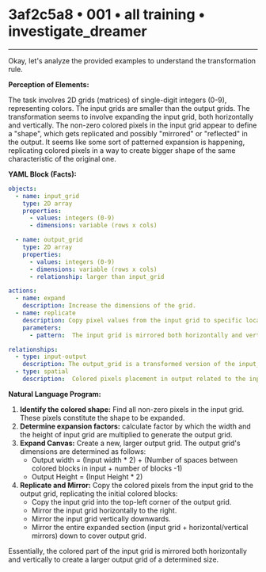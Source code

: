 # 3af2c5a8 • 001 • all training • investigate_dreamer

---
Okay, let's analyze the provided examples to understand the transformation rule.

**Perception of Elements:**

The task involves 2D grids (matrices) of single-digit integers (0-9), representing colors. The input grids are smaller than the output grids.  The transformation seems to involve expanding the input grid, both horizontally and vertically. The non-zero colored pixels in the input grid appear to define a "shape", which gets replicated and possibly "mirrored" or "reflected" in the output. It seems like some sort of patterned expansion is happening, replicating colored pixels in a way to create bigger shape of the same characteristic of the original one.

**YAML Block (Facts):**



```yaml
objects:
  - name: input_grid
    type: 2D array
    properties:
      - values: integers (0-9)
      - dimensions: variable (rows x cols)

  - name: output_grid
    type: 2D array
    properties:
      - values: integers (0-9)
      - dimensions: variable (rows x cols)
      - relationship: larger than input_grid

actions:
  - name: expand
    description: Increase the dimensions of the grid.
  - name: replicate
    description: Copy pixel values from the input grid to specific locations in the output grid, maintaining original color.
    parameters:
      - pattern:  The input grid is mirrored both horizontally and vertically.

relationships:
  - type: input-output
    description: The output_grid is a transformed version of the input_grid.
  - type: spatial
    description:  Colored pixels placement in output related to the input position, but expands outwards to fill more space.
```



**Natural Language Program:**

1.  **Identify the colored shape:** Find all non-zero pixels in the input grid. These pixels constitute the shape to be expanded.
2.  **Determine expansion factors:** calculate factor by which the width and the height of input grid are multiplied to generate the output grid.
3.  **Expand Canvas:** Create a new, larger output grid.  The output grid's dimensions are determined as follows:
    *   Output width = (Input width \* 2) + (Number of spaces between colored blocks in input + number of blocks -1)
    *    Output Height = (Input Height * 2)
4.  **Replicate and Mirror:** Copy the colored pixels from the input grid to the output grid, replicating the initial colored blocks:
    *   Copy the input grid into the top-left corner of the output grid.
    *   Mirror the input grid horizontally to the right.
    *   Mirror the input grid vertically downwards.
    *   Mirror the entire expanded section (input grid + horizontal/vertical mirrors) down to cover output grid.

Essentially, the colored part of the input grid is mirrored both horizontally and vertically to create a larger output grid of a determined size.

